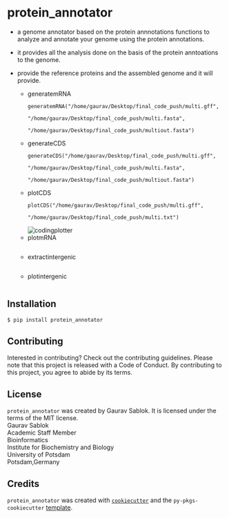 # protein_annotator
- a genome annotator based on the protein annnotations functions to analyze and annotate your genome using the protein annotations.
- it provides all the analysis done on the basis of the protein anntoations to the genome.
- provide the reference proteins and the assembled genome and it will provide.
  
   - generatemRNA
     ```
     generatemRNA("/home/gaurav/Desktop/final_code_push/multi.gff", 
                        "/home/gaurav/Desktop/final_code_push/multi.fasta", 
                               "/home/gaurav/Desktop/final_code_push/multiout.fasta")
     ```
   - generateCDS
     ```
     generateCDS("/home/gaurav/Desktop/final_code_push/multi.gff", 
                        "/home/gaurav/Desktop/final_code_push/multi.fasta", 
                               "/home/gaurav/Desktop/final_code_push/multiout.fasta")
     ```
   - plotCDS
     ```
     plotCDS("/home/gaurav/Desktop/final_code_push/multi.gff",
                         "/home/gaurav/Desktop/final_code_push/multi.txt")
     ```
     ![codingplotter](https://github.com/sablokgaurav/codingplotter/blob/main/save.png)
   - plotmRNA
     ```
     ```
   - extractintergenic
     ```
     ```
   - plotintergenic
     ```
     ``` 

## Installation
```bash
$ pip install protein_annotator
```

## Contributing
Interested in contributing? Check out the contributing guidelines. Please note that this project is released with a Code of Conduct. By contributing to this project, you agree to abide by its terms.

## License
`protein_annotator` was created by Gaurav Sablok. It is licensed under the terms of the MIT license. \
Gaurav Sablok \
Academic Staff Member \
Bioinformatics \
Institute for Biochemistry and Biology \
University of Potsdam \
Potsdam,Germany

## Credits

`protein_annotator` was created with [`cookiecutter`](https://cookiecutter.readthedocs.io/en/latest/) and the `py-pkgs-cookiecutter` [template](https://github.com/py-pkgs/py-pkgs-cookiecutter).

